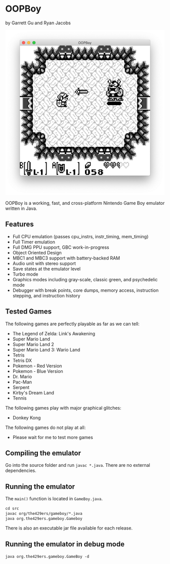 # OOPBoy
by Garrett Gu and Ryan Jacobs

![A screenshot of OOPBoy playing The Legend of Zelda: Link's Awakening](https://raw.githubusercontent.com/429ers/OOPBoy/master/screenshot.png)

OOPBoy is a working, fast, and cross-platform Nintendo Game Boy emulator written in Java. 

## Features
- Full CPU emulation (passes cpu_instrs, instr_timing, mem_timing)
- Full Timer emulation
- Full DMG PPU support, GBC work-in-progress
- Object Oriented Design
- MBC1 and MBC3 support with battery-backed RAM
- Audio unit with stereo support
- Save states at the emulator level
- Turbo mode
- Graphics modes including gray-scale, classic green, and psychedelic mode
- Debugger with break points, core dumps, memory access, instruction stepping, and instruction history

## Tested Games
The following games are perfectly playable as far as we can tell:
- The Legend of Zelda: Link's Awakening
- Super Mario Land
- Super Mario Land 2
- Super Mario Land 3: Wario Land
- Tetris
- Tetris DX
- Pokemon - Red Version
- Pokemon - Blue Version
- Dr. Mario
- Pac-Man
- Serpent
- Kirby's Dream Land
- Tennis

The following games play with major graphical glitches:
- Donkey Kong

The following games do not play at all:
- Please wait for me to test more games

## Compiling the emulator
Go into the source folder and run ```javac *.java```. There are no external dependencies.

## Running the emulator
The ```main()``` function is located in ```GameBoy.java```.
```
cd src
javac org/the429ers/gameboy/*.java
java org.the429ers.gameboy.Gameboy
```

There is also an executable jar file available for each release.

## Running the emulator in debug mode
```java org.the429ers.gameboy.GameBoy -d```
